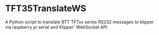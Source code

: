 # TFT35TranslateWS
A Python script to translate BTT TFTxx series RS232 messages to klipper via raspberry pi serial and Klipper’ WebSocket API
